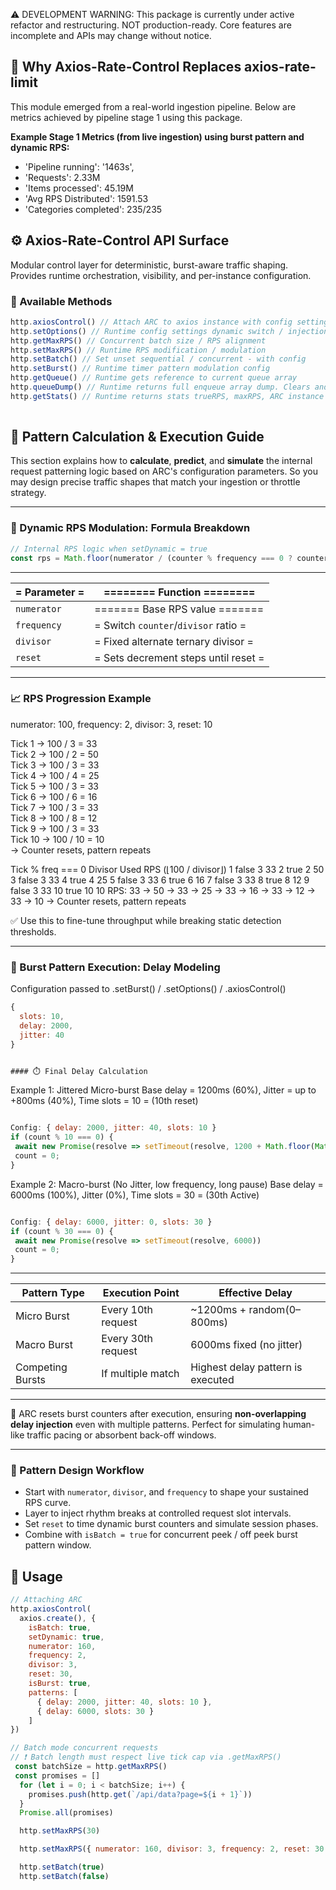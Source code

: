 ⚠️ DEVELOPMENT WARNING: This package is currently under active refactor and restructuring. NOT production-ready. 
Core features are incomplete and APIs may change without notice.

## 🔧  Why Axios-Rate-Control Replaces axios-rate-limit

This module emerged from a real-world ingestion pipeline.
Below are metrics achieved by pipeline stage 1 using this package. 

**Example Stage 1 Metrics (from live ingestion) using burst pattern and dynamic RPS:**
- 'Pipeline running': '1463s',
- 'Requests': 2.33M
- 'Items processed': 45.19M
- 'Avg RPS Distributed': 1591.53
- 'Categories completed': 235/235



## ⚙️ Axios-Rate-Control API Surface

Modular control layer for deterministic, burst-aware traffic shaping.  
Provides runtime orchestration, visibility, and per-instance configuration.

### 🔧 Available Methods 

```js
http.axiosControl() // Attach ARC to axios instance with config settings
http.setOptions() // Runtime config settings dynamic switch / injection
http.getMaxRPS() // Concurrent batch size / RPS alignment 
http.setMaxRPS() // Runtime RPS modification / modulation
http.setBatch() // Set unset sequential / concurrent - with config
http.setBurst() // Runtime timer pattern modulation config
http.getQueue() // Runtime gets reference to current queue array
http.queueDump() // Runtime returns full enqueue array dump. Clears and cancels requests 
http.getStats() // Runtime returns stats trueRPS, maxRPS, ARC instance id
 


```
## 🧮 Pattern Calculation & Execution Guide

This section explains how to **calculate**, **predict**, and **simulate** the internal request patterning logic based on ARC's configuration parameters. So you may design precise traffic shapes that match your ingestion or throttle strategy.

---

### 🎯 Dynamic RPS Modulation: Formula Breakdown

```js
// Internal RPS logic when setDynamic = true
const rps = Math.floor(numerator / (counter % frequency === 0 ? counter : divisor))
```
____________________________________________________
|= Parameter =|========      Function     ======== |
|-------------|------------------------------------|
| `numerator` |=======    Base RPS value    =======|
| `frequency` |= Switch `counter`/`divisor` ratio =|
|  `divisor`  |= Fixed alternate  ternary divisor =|
|   `reset`   |= Sets decrement steps until reset =|
----------------------------------------------------

### 📈 RPS Progression Example


numerator: 100, frequency: 2, divisor: 3, reset: 10

Tick 1  → 100 / 3  = 33  
Tick 2  → 100 / 2  = 50  
Tick 3  → 100 / 3  = 33  
Tick 4  → 100 / 4  = 25  
Tick 5  → 100 / 3  = 33  
Tick 6  → 100 / 6  = 16  
Tick 7  → 100 / 3  = 33  
Tick 8  → 100 / 8  = 12  
Tick 9  → 100 / 3  = 33  
Tick 10 → 100 / 10 = 10  
→ Counter resets, pattern repeats

Tick	% freq === 0	Divisor Used	RPS (⌊100 / divisor⌋)
1	false	3	33
2	true	2	50
3	false	3	33
4	true	4	25
5	false	3	33
6	true	6	16
7	false	3	33
8	true	8	12
9	false	3	33
10	true	10	10
RPS: 33 → 50 → 33 → 25 → 33 → 16 → 33 → 12 → 33 → 10
→ Counter resets, pattern repeats


✅ Use this to fine-tune throughput while breaking static detection thresholds.

---

### 🧨 Burst Pattern Execution: Delay Modeling


Configuration passed to .setBurst() / .setOptions() / .axiosControl()
```js
{
  slots: 10,
  delay: 2000,
  jitter: 40
}


#### ⏱️ Final Delay Calculation
```
Example 1: Jittered Micro-burst
Base delay = 1200ms (60%), Jitter = up to +800ms (40%), Time slots = 10 = (10th reset)
 ```js

 Config: { delay: 2000, jitter: 40, slots: 10 }
if (count % 10 === 0) {
  await new Promise(resolve => setTimeout(resolve, 1200 + Math.floor(Math.random() * 800)))
  count = 0;
}
```
 Example 2: Macro-burst (No Jitter, low frequency, long pause)
 Base delay = 6000ms (100%), Jitter (0%), Time slots = 30 = (30th Active)
 ```js

 Config: { delay: 6000, jitter: 0, slots: 30 }
if (count % 30 === 0) {
  await new Promise(resolve => setTimeout(resolve, 6000))
  count = 0;
}
```
____________________________________________________________________________________
|    Pattern Type    |     Execution Point    |          Effective Delay           |
|--------------------|------------------------|------------------------------------|
|    Micro Burst     |   Every 10th request   |    ~1200ms + random(0–800ms)       |
|    Macro Burst     |   Every 30th request   |     6000ms fixed (no jitter)       |
|  Competing Bursts  |   If multiple match    | Highest delay pattern is executed  |
------------------------------------------------------------------------------------
🧠 ARC resets burst counters after execution, ensuring **non-overlapping delay injection** even with multiple patterns. Perfect for simulating human-like traffic pacing or absorbent back-off windows.

---

### 📘 Pattern Design Workflow

- Start with `numerator`, `divisor`, and `frequency` to shape your sustained RPS curve.
- Layer to inject rhythm breaks at controlled request slot intervals.
- Set `reset` to time dynamic burst counters and simulate session phases.
- Combine with `isBatch = true` for concurrent peek / off peek burst pattern window.


## 📘 Usage
```js
// Attaching ARC 
http.axiosControl(
  axios.create(), {
    isBatch: true,
    setDynamic: true,
    numerator: 160,
    frequency: 2,
    divisor: 3,
    reset: 30,
    isBurst: true,
    patterns: [
      { delay: 2000, jitter: 40, slots: 10 },
      { delay: 6000, slots: 30 }
    ]
})

// Batch mode concurrent requests
// ❗ Batch length must respect live tick cap via .getMaxRPS()
 const batchSize = http.getMaxRPS()
 const promises = []
  for (let i = 0; i < batchSize; i++) {
    promises.push(http.get(`/api/data?page=${i + 1}`))
  }
  Promise.all(promises)

  http.setMaxRPS(30)

  http.setMaxRPS({ numerator: 160, divisor: 3, frequency: 2, reset: 30 })

  http.setBatch(true)
  http.setBatch(false)  